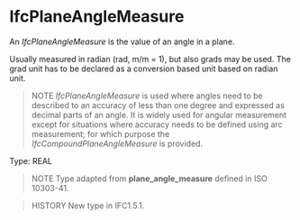 # IfcPlaneAngleMeasure

An _IfcPlaneAngleMeasure_ is the value of an angle in a plane.<!-- end of definition -->

Usually measured in radian (rad, m/m = 1), but also grads may be used. The grad unit has to be declared as a conversion based unit based on radian unit.

> NOTE _IfcPlaneAngleMeasure_ is used where angles need to be described to an accuracy of less than one degree and expressed as decimal parts of an angle. It is widely used for angular measurement except for situations where accuracy needs to be defined using arc measurement; for which purpose the _IfcCompoundPlaneAngleMeasure_ is provided.

Type: REAL

> NOTE Type adapted from **plane_angle_measure** defined in ISO 10303-41.

> HISTORY New type in IFC1.5.1.
